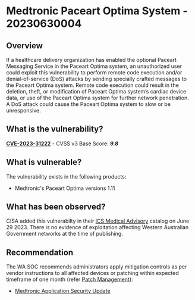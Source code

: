 # Medtronic Paceart Optima System - 20230630004

## Overview

If a healthcare delivery organization has enabled the optional Paceart Messaging Service in the Paceart Optima system, an unauthorized user could exploit this vulnerability to perform remote code execution and/or denial-of-service (DoS) attacks by sending specially crafted messages to the Paceart Optima system. Remote code execution could result in the deletion, theft, or modification of Paceart Optima system’s cardiac device data, or use of the Paceart Optima system for further network penetration. A DoS attack could cause the Paceart Optima system to slow or be unresponsive.

## What is the vulnerability?

[**CVE-2023-31222**](https://nvd.nist.gov/vuln/detail/CVE-2023-31222) - CVSS v3 Base Score: ***9.8***

## What is vulnerable?

The vulnerability exists in the following products:

- Medtronic's Paceart Optima versions 1.11

## What has been observed?

CISA added this vulnerabilty in their [ICS Medical Advisory](https://www.cisa.gov/news-events/ics-medical-advisories/icsma-23-180-01) catalog on June 29 2023. There is no evidence of exploitation affecting Western Australian Government networks at the time of publishing.

## Recommendation

The WA SOC recommends administrators apply mitigation controls as per vendor instructions to all affected devices or patching within expected timeframe of one month (refer [Patch Management](../guidelines/patch-management.md)):

- [Medtronic Application Security Update](https://global.medtronic.com/xg-en/product-security/security-bulletins/paceart-optima-system.html)
